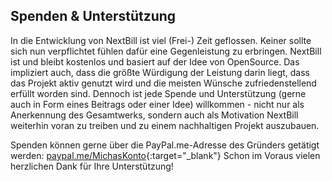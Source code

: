 ##  Spenden & Unterstützung

In die Entwicklung von NextBill ist viel (Frei-) Zeit geflossen. Keiner sollte sich nun verpflichtet fühlen dafür eine Gegenleistung zu erbringen. NextBill ist und bleibt kostenlos und basiert auf der Idee von OpenSource. Das impliziert auch, dass die größte Würdigung der Leistung darin liegt, dass das Projekt aktiv genutzt wird und die meisten Wünsche zufriedenstellend erfüllt worden sind.
Dennoch ist jede Spende und Unterstützung (gerne auch in Form eines Beitrags oder einer Idee) willkommen - nicht nur als Anerkennung des Gesamtwerks, sondern auch als Motivation NextBill weiterhin voran zu treiben und zu einem nachhaltigen Projekt auszubauen.

Spenden können gerne über die PayPal.me-Adresse des Gründers getätigt werden:
[paypal.me/MichasKonto](https://www.paypal.com/paypalme2/MichasKonto){:target="_blank"}
Schon im Voraus vielen herzlichen Dank für Ihre Unterstützung!